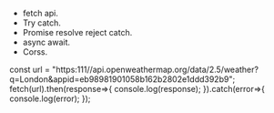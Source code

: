  - fetch api.
  - Try catch.
 - Promise resolve reject catch.
 - async await.
 - Corss.



const url = "https:111//api.openweathermap.org/data/2.5/weather?q=London&appid=eb98981901058b162b2802e1ddd392b9";
fetch(url).then(response=>{
    console.log(response);
}).catch(error=>{
    console.log(error);
});